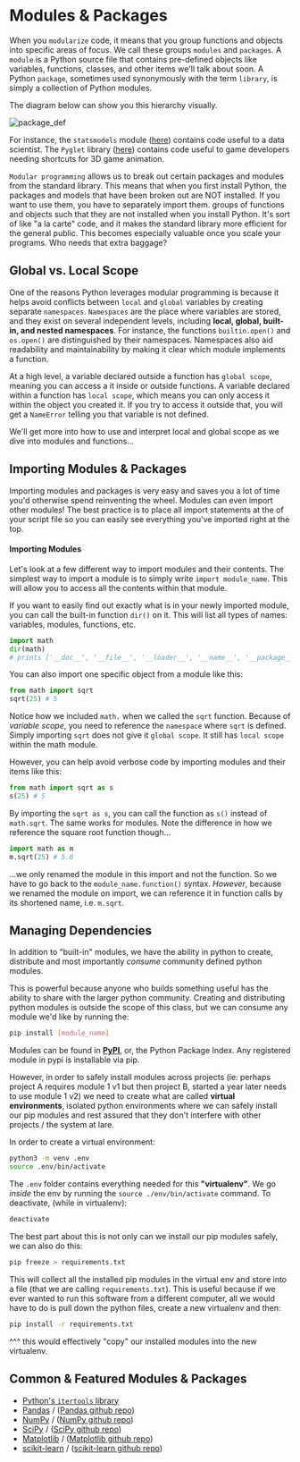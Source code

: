 # Modules & Packages

When you `modularize` code, it means that you group functions and objects into specific areas of focus. We call these groups `modules` and `packages`. A `module` is a Python source file that contains pre-defined objects like variables, functions, classes, and other items we'll talk about soon. A Python `package`, sometimes used synonymously with the term `library`, is simply a collection of Python modules.

The diagram below can show you this hierarchy visually.

![package_def](https://365datascience.com/wp-content/uploads/2018/07/image2-min-6-768x419.png)

For instance, the `statsmodels` module ([here](https://www.statsmodels.org/)) contains code useful to a data scientist. The `Pyglet` library ([here](http://www.pyglet.org/)) contains code useful to game developers needing shortcuts for 3D game animation. 

`Modular programming` allows us to break out certain packages and modules from the standard library. This means that when you first install Python, the packages and models that have been broken out are NOT installed. If you want to use them, you have to separately import them. groups of functions and objects  such that they are not installed when you install Python. It's sort of like "a la carte" code, and it makes the standard library more efficient for the general public. This becomes especially valuable once you scale your programs. Who needs that extra baggage?

## Global vs. Local Scope

One of the reasons Python leverages modular programming is because it helps avoid conflicts between `local` and `global` variables by creating separate `namespaces`. `Namespaces` are the place where variables are stored, and they exist on several independent levels, including **local, global, built-in, and nested namespaces**. For instance, the functions `builtin.open()` and `os.open()` are distinguished by their namespaces. Namespaces also aid readability and maintainability by making it clear which module implements a function. 

At a high level, a variable declared outside a function has `global scope`, meaning you can access a it inside or outside functions. A variable declared within a function has `local scope`, which means you can only access it within the object you created it. If you try to access it outside that, you will get a `NameError` telling you that variable is not defined.

We'll get more into how to use and interpret local and global scope as we dive into modules and functions...


## Importing Modules & Packages

Importing modules and packages is very easy and saves you a lot of time you'd otherwise spend reinventing the wheel. Modules can even import other modules! The best practice is to place all import statements at the of your script file so you can easily see everything you've imported right at the top. 

#### Importing Modules 
Let's look at a few different way to import modules and their contents. The simplest way to import a module is to simply write `import module_name`. This will allow you to access all the contents within that module. 

If you want to easily find out exactly what is in your newly imported module, you can call the built-in function `dir()` on it. This will list all types of names: variables, modules, functions, etc. 

```python
import math
dir(math)
# prints ['__doc__', '__file__', '__loader__', '__name__', '__package__', '__spec__', 'acos', 'acosh', 'asin', ... etc.]
```

You can also import one specific object from a module like this:

```python
from math import sqrt
sqrt(25) # 5
```

Notice how we included `math.` when we called the `sqrt` function. Because of *variable scope*, you need to reference the `namespace` where `sqrt` is defined. Simply importing `sqrt` does not give it `global scope`. It still has `local scope` within the math module.

However, you can help avoid verbose code by importing modules and their items like this:

```python
from math import sqrt as s
s(25) # 5
```

By importing the `sqrt as s`, you can call the function as `s()` instead of `math.sqrt`. The same works for modules. Note the difference in how we reference the square root function though... 

```python
import math as m
m.sqrt(25) # 5.0
```

...we only renamed the module in this import and not the function. So we have to go back to the `module_name.function()` syntax. *However*, because we renamed the module on import, we can reference it in function calls by its shortened name, i.e. `m.sqrt`.

## Managing Dependencies

In addition to "built-in" modules, we have the ability in python to create, distribute and most importantly *consume* community defined python modules.

This is powerful because anyone who builds something useful has the ability to share with the larger python community. Creating and distributing python modules is outside the scope of this class, but we can consume any module we'd like by running the:

```bash
pip install [module_name]
```

Modules can be found in [**PyPI**](https://pypi.org/), or, the Python Package Index. Any registered module in pypi is installable via pip.

However, in order to safely install modules across projects (ie: perhaps project A requires module 1 v1 but then project B, started a year later needs to use module 1 v2) we need to create what are called **virtual environments**, isolated python environments where we can safely install our pip modules and rest assured that they don't interfere with other projects / the system at lare.

In order to create a virtual environment:

```bash
python3 -m venv .env
source .env/bin/activate
```

The `.env` folder contains everything needed for this **"virtualenv"**. We go *inside* the env by running the `source ./env/bin/activate` command. To deactivate, (while in virtualenv):

```bash
deactivate
```

The best part about this is not only can we install our pip modules safely, we can also do this:

```bash
pip freeze > requirements.txt
```

This will collect all the installed pip modules in the virtual env and store into a file (that we are calling `requirements.txt`). This is useful because if we ever wanted to run this software from a different computer, all we would have to do is pull down the python files, create a new virtualenv and then:

```bash
pip install -r requirements.txt
```

^^^ this would effectively "copy" our installed modules into the new virtualenv.

## Common & Featured Modules & Packages

* [Python's `itertools` library](https://docs.python.org/3/library/itertools.html)
* [Pandas](http://pandas.pydata.org/) / ([Pandas github repo](https://github.com/pandas-dev/pandas))
* [NumPy](https://www.numpy.org/) / ([NumPy github repo](https://github.com/numpy/numpy))
* [SciPy](https://www.scipy.org/) / ([SciPy github repo](https://github.com/scipy/scipy))
* [Matplotlib](https://matplotlib.org/) / ([Matplotlib github repo](https://github.com/matplotlib/matplotlib))
* [scikit-learn](https://scikit-learn.org/) / ([scikit-learn github repo](https://github.com/scikit-learn/scikit-learn))